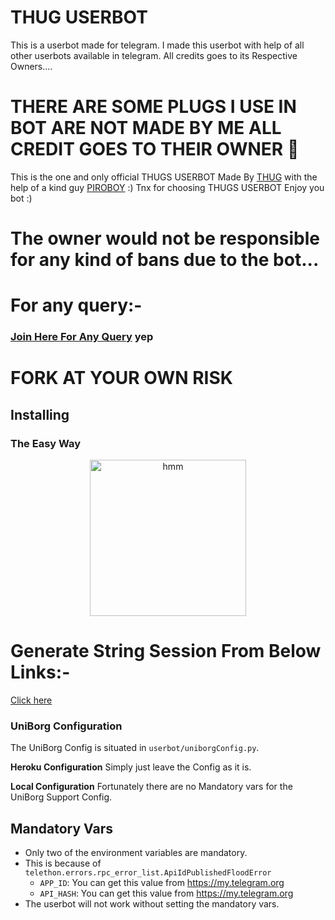 # THUG USERBOT
This is a userbot made for telegram. I made this userbot with help of all other userbots available in telegram. All credits goes to its Respective Owners....

# THERE ARE SOME PLUGS I USE IN BOT ARE NOT MADE BY ME ALL CREDIT GOES TO THEIR OWNER 🙂

This is the one and only official THUGS USERBOT Made By [THUG](https://t.me/THUGS_OFFICIAL) with the help of a kind guy [PIROBOY](https://t.me/Kraken_The_Badass) :) Tnx for choosing THUGS USERBOT Enjoy you bot :)


# The owner would not be responsible for any kind of bans due to the bot...


# For any query:-
### [Join Here For Any Query](https://t.me/THUGUSERBOT) yep

# FORK AT YOUR OWN RISK
## Installing

### The Easy Way

<p align="center"> <a href = "https://heroku.com/deploy?template=https://github.com/THUGSOFFICIAL/THUGSUSERBOT/tree/master"><img src="https://www.herokucdn.com/deploy/button.svg" alt="hmm" width="250px"></a></p>

# Generate String Session From Below Links:-

[Click here](https://telegra.ph/GANGSTER-SAB-KA-BAAP-10-11)

### UniBorg Configuration

The UniBorg Config is situated in `userbot/uniborgConfig.py`.

**Heroku Configuration**
Simply just leave the Config as it is.

**Local Configuration**
Fortunately there are no Mandatory vars for the UniBorg Support Config.

## Mandatory Vars

- Only two of the environment variables are mandatory.
- This is because of `telethon.errors.rpc_error_list.ApiIdPublishedFloodError`
    - `APP_ID`:   You can get this value from https://my.telegram.org
    - `API_HASH`:   You can get this value from https://my.telegram.org
- The userbot will not work without setting the mandatory vars.
